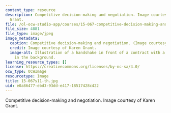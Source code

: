 ```yaml
---
content_type: resource
description: Competitive decision-making and negotiation. Image courtesy of Karen
  Grant.
file: /ol-ocw-studio-app/courses/15-067-competitive-decision-making-and-negotiation-spring-2011/e0a86477ebd393dde41718517428c422_15-067s11-th.jpg
file_size: 4881
file_type: image/jpeg
image_metadata:
  caption: Competitive decision-making and negotiation. (Image courtesy of Karen Grant.)
  credit: Image courtesy of Karen Grant.
  image-alt: Illustration of a handshake in front of a contract with a city skyline
    in the background.
learning_resource_types: []
license: https://creativecommons.org/licenses/by-nc-sa/4.0/
ocw_type: OCWImage
resourcetype: Image
title: 15-067s11-th.jpg
uid: e0a86477-ebd3-93dd-e417-18517428c422
---
```

Competitive decision-making and negotiation. Image courtesy of Karen Grant.